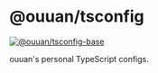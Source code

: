 # @ouuan/tsconfig

[![@ouuan/tsconfig-base](https://shields.ouuan.moe/npm/v/@ouuan/tsconfig-base?label=base%40npm)](https://www.npmjs.com/package/@ouuan/tsconfig-base)

ouuan's personal TypeScript configs.
